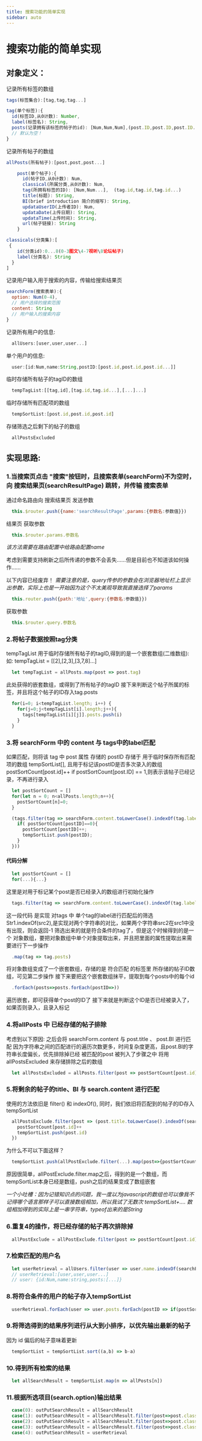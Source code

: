 ```yaml
---
title: 搜索功能的简单实现
sidebar: auto
---
```

# 搜索功能的简单实现

## 对象定义：

记录所有标签的数组

```javascript
tags(标签集合):[tag,tag,tag...]

tag(单个标签):{
  id(标签ID,从0计数): Number,
  label(标签名): String,
  posts(记录拥有该标签的帖子的id): [Num,Num,Num],(post.ID,post.ID,post.ID...)
  // 默认为空！
}
```

记录所有帖子的数组
```javascript
allPosts(所有帖子):[post,post,post...]
```
```javascript
	post(单个帖子):{
	  id(帖子ID,从0计数): Num,
	  classical(所属分类,从0计数): Num,
	  tag(所拥有标签的ID): [Num,Num...],  (tag.id,tag.id,tag.id...)
	  title(标题): String,
	  BI(brief introduction 简介的缩写): String,
	  updataUserID(上传者ID): Num,
	  updataDate(上传日期): String,
	  updataTime(上传时间): String,
	  url(帖子链接): String
	}
```

```javascript
classicals(分类集):[
 {
    id(分类id):0...8(0-3图文\4-7视听\8论坛帖子)
    label(分类名): String
  }
]
```

记录用户输入用于搜索的内容，传输给搜索结果页
```javascript
searchForm(搜索表单):{
  option: Num(0-4),
  // 用户选择的搜索范围
  content: String
  // 用户输入的搜索内容
}
```

记录所有用户的信息:
```javascript
  allUsers:[user,user,user...]
```
单个用户的信息:
```javascript
  user:[id:Num,name:String,postID:[post.id,post.id,post.id...]]
```

临时存储所有帖子的tagID的数组
```javascript
  tempTagList:[[tag,id],[tag.id,tag.id...],[...]...]
```

临时存储所有匹配项的数组
```javascript
  tempSortList:[post.id,post.id,post.id]
```

存储筛选之后剩下的帖子的数组
```javascript
  allPostsExcluded
```


## 实现思路:

### 1.当搜索页点击 "搜索"按钮时，且搜索表单(searchForm)不为空时，向 搜索结果页(searchResultPage) 跳转，并传输 搜索表单
通过命名路由向 搜索结果页 发送参数
```javascript
  this.$router.push({name:'searchResultPage',params:{参数名:参数值}})
```
  结果页 获取参数
```javascript
  this.$router.params.参数名
```
  *该方法需要在路由配置中给路由配置name*

考虑到需要支持刷新之后所传递的参数不会丢失……但是目前也不知道该如何操作……

以下内容已经废弃！
*需要注意的是，query传参的参数会在浏览器地址栏上显示出参数，实际上也是一开始因为这个不太美观导致我直接选择了params*
```javascript
  this.router.push({path:'地址',query:{参数名:参数值}})
```
获取参数
```javascript
  this.$router.query.参数名
```


### 2.将帖子数据按照tag分类

  tempTagList 用于临时存储所有帖子的tagID,得到的是一个嵌套数组(二维数组):如: tempTagList = [[2],[2,3],[3,7,8]...]

```javascript
  let tempTagList = allPosts.map(post => post.tag)
```
  此处获得的嵌套数组，或得到了所有帖子的tagID
  接下来判断这个帖子所属的标签，并且将这个帖子的ID存入tag.posts
```javascript
  for(i=0; i<tempTagList.length; i++) {
    for(j=0;j<tempTagList[i].length;j++){
      tags[tempTagList[i][j]].posts.push(i)
    }
  }
```
### 3.将 searchForm 中的 content 与 tags中的label匹配

如果匹配，则将该 tag 中 post 属性 存储的 postID 存储于 用于临时保存所有匹配项的数组 tempSortList[],
且用于标记该postID是否多次录入的数组 postSortCount[post.id]++
if postSortCount[post.ID] == 1,则表示该帖子已经记录，不再进行录入

```javascript
  let postSortCount = []
  for(let n = 0; n<allPosts.length;n++){
    postSortCount[n]=0;
  }

  (tags.filter(tag => searchForm.content.toLowerCase().indexOf(tag.label.toLowerCase())!== -1)).map(tag => tag.posts).forEach(post=>post.forEach(postID=>{
    if( postSortCount[postID]==0){
      postSortCount[postID]++;
      tempSortList.push(postID);
    }
  }))
```
#### 代码分解
```javascript
  let postSortCount = []
  for(...){...}
```
这里是对用于标记某个post是否已经录入的数组进行初始化操作

``` javascript
  tags.filter(tag => searchForm.content.toLowerCase().indexOf(tag.label)!== -1)
```
这一段代码 是实现 对tags 中 单个tag的label进行匹配后的筛选
Str1.indexOf(src2),是实现对两个字符串的对比，如果两个字符串src2在src1中没有出现，则会返回-1
筛选出来的就是符合条件的tag了，但是这个时候得到的是一个 对象数组，要把对象数组中单个对象提取出来，并且把里面的属性提取出来需要进行下一步操作

``` javascript
  .map(tag => tag.posts)
```
将对象数组变成了一个嵌套数组，存储的是 符合匹配 的标签里 所存储的帖子ID数组，可见第二步操作
接下来要把这个嵌套数组抹平，提取到每个posts中的每个id

```javascript
  .forEach(posts=>posts.forEach(postID=>))
```
遍历嵌套，即可获得单个post的ID了
接下来就是判断这个ID是否已经被录入了，如果否则录入，且录入标记

### 4.将allPosts 中 已经存储的帖子排除
考虑到以下原因: 之后会将 searchForm.content 与 post.title 、 post.BI 进行匹配
因为字符串之间的匹配进行的遍历次数更多，时间复杂度更高，且post.BI的字符串长度偏长，优先排除掉已经 被匹配的post 被列入了步骤之中
将用 allPostsExcluded 来存储排除之后的数组

```javascript
  let allPostsExcluded = allPosts.filter(post => postSortCount[post.id] === 0)
```

### 5.将剩余的帖子的title、BI 与 search.content 进行匹配
使用的方法依旧是 filter() 和 indexOf(),
同时，我们依旧将匹配到的帖子的ID存入 tempSortList

```javascript
  allPostsExclude.filter(post => (post.title.toLowerCase().indexOf(searchForm.content.toLowerCase()) !== -1) || (post.BI.toLowerCase().indexOf(searchForm.content.toLowerCase()) !== -1)).forEach(post => {
    postSortCount[post.id]++
    tempSortList.push(post.id)
  })
```

为什么不可以下面这样？
```javascript
  tempSortList.push(allPostExclude.filter(...).map(post=>{postSortCount[post.id]++; return post.id}))
```
原因很简单，allPostExclude.filter.map之后，得到的是一个数组，而tempSortList本身已经是数组，push之后的结果变成了数组嵌套

*一个小吐槽：因为记错知识点的问题，我一度以为javascript的数组也可以像我不记得哪个语言那样子可以直接数组相加，所以我试了无数次 tempSortList+....*
		*数组相加得到的实际上是一串字符串，typeof出来的是String*

### 6.重复4的操作，将已经存储的帖子再次排除掉

```javascript
  allPostExclude = allPostExclude.filter(post => postSortCount[post.id]===0)
```

### 7.检索匹配的用户名

```javascript
  let userRetrieval = allUsers.filter(user => user.name.indexOf(searchForm.content)!== -1)
  // userRetrieval:[user,user,user...]
  // user: {id:Num,name:string,posts:[...]}
```

### 8.将符合条件的用户的帖子存入tempSortList

```javascript
  userRetrieval.forEach(user => user.posts.forEach(postID => if(postSortCount[postID] === 0){postSortCount[postID]++;tempSortList.push(postID)}))
```

### 9.将筛选得到的结果序列进行从大到小排序，以优先输出最新的帖子
因为 id 偏后的帖子意味着更新

```javascript
  tempSortList = tempSortList.sort((a,b) => b-a)
```

### 10.得到所有检索的结果

```javascript
  let allSearchResult = tempSortList.map(n => allPosts[n])
```
### 11.根据所选项目(search.option)输出结果

```javascript
  case(0): outPutSearchResult = allSearchResult
  case(1): outPutSearchResult = allSearchResult.filter(post=>post.classical<4)
  case(2): outPutSearchResult = allSearchResult.filter(post=>post.classical>=4&&post.classical<8)
  case(3): outPutSearchResult = allSearchResult.filter(post=>post.classical==8)
  case(4): outPutSearchResult = userRetrieval
```
